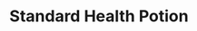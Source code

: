 ---
type: Punches
title: Standard Health Potion
ingredients: 
- rum
- vodka
- sour apple pucker
- strawberry soda
---
